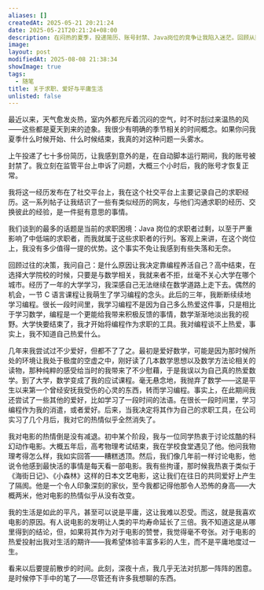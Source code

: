 ```yaml
---
aliases: []
createdAt: 2025-05-21 20:21:24
date: 2025-05-21T20:21:24+08:00
description: 在闷热的夏季，投递简历、账号封禁、Java岗位的竞争让我陷入迷茫。回顾从数学到编程的转变，我发现自己对编程的热情逐渐消退，唯有电影始终是精神寄托。这篇文章记录了我的求职困境、爱好的变迁，以及对平庸生活的反抗——或许电影才是延长生命的三倍镜。
image: 
layout: post
modifiedAt: 2025-08-08 21:38:34
showImage: true
tags:
  - 随笔
title: 关于求职、爱好与平庸生活
unlisted: false
---
```


最近以来，天气愈发炎热，室内外都充斥着沉闷的空气，时不时刮过来温热的风——这些都是夏天到来的迹象。我很少有明确的季节相关的时间概念。如果你问我夏季什么时候开始、什么时候结束，我真的对这种问题一头雾水。

上午投递了七十多份简历，让我感到意外的是，在自动脚本运行期间，我的账号被封禁了。我立刻在监管平台上申诉了问题，大概三个小时后，我的账号才恢复正常。

我将这一经历发布在了社交平台上，我在这个社交平台上主要记录自己的求职经历。这一系列帖子让我结识了一些有类似经历的网友，与他们沟通求职的经历、交换彼此的经验，是一件挺有意思的事情。

我们谈到的最多的话题是当前的求职困境：Java 岗位的求职者过剩，以至于严重影响了中低端的求职者，而我就属于这些求职者的行列。客观上来讲，在这个岗位上，我没有多少值得一提的优势。这个事实不免让我感到有些失落和无奈。

回顾过往的决策，我问自己：是什么原因让我决定靠编程养活自己？高中结束，在选择大学院校的时候，只要是与数学相关，我就来者不拒，丝毫不关心大学在哪个城市。经历了一年的大学学习，我深感自己无法继续在数学道路上走下去。偶然的机会，一节 C 语言课程让我萌生了学习编程的念头。此后的三年，我断断续续地学习编程。很长一段时间里，我学习编程不是因为自己多么热爱这件事，只是相比于学习数学，编程是一个更能给我带来积极反馈的事情，数学渐渐地淡出我的视野。大学快要结束了，我才开始将编程作为求职的工具。我对编程谈不上热爱，事实上，我不知道自己热爱什么。

几年来我尝试过不少爱好，但都不了了之。最初是爱好数学，可能是因为那时候所处的环境让我处于极度的空虚之中，刚好读了几本数学思想以及数学方法论相关的读物，那种纯粹的感受给当时的我带来了不少慰藉，于是我误以为自己真的热爱数学。到了大学，数学变成了我的应试课程。毫无悬念地，我抛弃了数学——这是平生以来第一个曾经安抚我受伤的心灵的东西，转而学习编程。事实上，在此期间我还尝试了一些其他的爱好，比如学习了一段时间的法语。在很长一段时间里，学习编程作为我的消遣，或者爱好。后来，当我决定将其作为自己的求职工具，在公司实习了几个月后，我对它的热情似乎全然消失了。

我对电影的热情倒是没有减退。初中某个阶段，我与一位同学热衷于讨论炫酷的科幻动作电影。大概五年后，高考物理考试结束，我在学校食堂遇见了他。他问我物理考得怎么样，我如实回答——糟糕透顶。然后，我们像几年前一样讨论电影，他说令他感到最快活的事情是每天看一部电影。我有些拘谨，那时候我热衷于类似于《海街日记》、《小森林》这样的日本文艺电影，这让我们在往日的共同爱好上产生了隔阂。他是一个令人印象深刻的家伙，至今我都记得他那令人恐怖的身高——大概两米，他对电影的热情似乎从没有改变。

我的生活是如此的平凡，甚至可以说是平庸，这让我难以忍受。而这，就是我喜欢电影的原因。有人说电影的发明让人类的平均寿命延长了三倍。我不知道这是从哪里得到的结论，但，如果将其作为对于电影的赞誉，我觉得毫不夸张。对于电影的热爱投射出我对生活的期许——我希望体验丰富多彩的人生，而不是平庸地度过一生。

看来以后要提前散步的时间。此刻，深夜十点，我几乎无法对抗那一阵阵的困意。是时候停下手中的笔了——尽管还有许多我想聊的东西。
